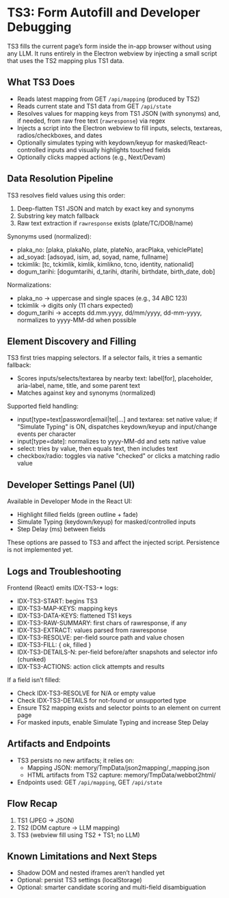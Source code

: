 # TS3: Form Autofill and Developer Debugging

TS3 fills the current page’s form inside the in-app browser without using any LLM. It runs entirely in the Electron webview by injecting a small script that uses the TS2 mapping plus TS1 data.

## What TS3 Does
- Reads latest mapping from GET `/api/mapping` (produced by TS2)
- Reads current state and TS1 data from GET `/api/state`
- Resolves values for mapping keys from TS1 JSON (with synonyms) and, if needed, from raw free text (`rawresponse`) via regex
- Injects a script into the Electron webview to fill inputs, selects, textareas, radios/checkboxes, and dates
- Optionally simulates typing with keydown/keyup for masked/React-controlled inputs and visually highlights touched fields
- Optionally clicks mapped actions (e.g., Next/Devam)

## Data Resolution Pipeline
TS3 resolves field values using this order:
1) Deep-flatten TS1 JSON and match by exact key and synonyms
2) Substring key match fallback
3) Raw text extraction if `rawresponse` exists (plate/TC/DOB/name)

Synonyms used (normalized):
- plaka_no: [plaka, plakaNo, plate, plateNo, aracPlaka, vehiclePlate]
- ad_soyad: [adsoyad, isim, ad, soyad, name, fullname]
- tckimlik: [tc, tckimlik, kimlik, kimlikno, tcno, identity, nationalid]
- dogum_tarihi: [dogumtarihi, d_tarihi, dtarihi, birthdate, birth_date, dob]

Normalizations:
- plaka_no → uppercase and single spaces (e.g., 34 ABC 123)
- tckimlik → digits only (11 chars expected)
- dogum_tarihi → accepts dd.mm.yyyy, dd/mm/yyyy, dd-mm-yyyy, normalizes to yyyy-MM-dd when possible

## Element Discovery and Filling
TS3 first tries mapping selectors. If a selector fails, it tries a semantic fallback:
- Scores inputs/selects/textarea by nearby text: label[for], placeholder, aria-label, name, title, and some parent text
- Matches against key and synonyms (normalized)

Supported field handling:
- input[type=text|password|email|tel|...] and textarea: set native value; if "Simulate Typing" is ON, dispatches keydown/keyup and input/change events per character
- input[type=date]: normalizes to yyyy-MM-dd and sets native value
- select: tries by value, then equals text, then includes text
- checkbox/radio: toggles via native "checked" or clicks a matching radio value

## Developer Settings Panel (UI)
Available in Developer Mode in the React UI:
- Highlight filled fields (green outline + fade)
- Simulate Typing (keydown/keyup) for masked/controlled inputs
- Step Delay (ms) between fields

These options are passed to TS3 and affect the injected script. Persistence is not implemented yet.

## Logs and Troubleshooting
Frontend (React) emits IDX-TS3-* logs:
- IDX-TS3-START: begins TS3
- IDX-TS3-MAP-KEYS: mapping keys
- IDX-TS3-DATA-KEYS: flattened TS1 keys
- IDX-TS3-RAW-SUMMARY: first chars of rawresponse, if any
- IDX-TS3-EXTRACT: values parsed from rawresponse
- IDX-TS3-RESOLVE: per-field source path and value chosen
- IDX-TS3-FILL: { ok, filled }
- IDX-TS3-DETAILS-N: per-field before/after snapshots and selector info (chunked)
- IDX-TS3-ACTIONS: action click attempts and results

If a field isn’t filled:
- Check IDX-TS3-RESOLVE for N/A or empty value
- Check IDX-TS3-DETAILS for not-found or unsupported type
- Ensure TS2 mapping exists and selector points to an element on current page
- For masked inputs, enable Simulate Typing and increase Step Delay

## Artifacts and Endpoints
- TS3 persists no new artifacts; it relies on:
  - Mapping JSON: memory/TmpData/json2mapping/<base>_mapping.json
  - HTML artifacts from TS2 capture: memory/TmpData/webbot2html/
- Endpoints used: GET `/api/mapping`, GET `/api/state`

## Flow Recap
1) TS1 (JPEG → JSON)
2) TS2 (DOM capture → LLM mapping)
3) TS3 (webview fill using TS2 + TS1; no LLM)

## Known Limitations and Next Steps
- Shadow DOM and nested iframes aren’t handled yet
- Optional: persist TS3 settings (localStorage)
- Optional: smarter candidate scoring and multi-field disambiguation
